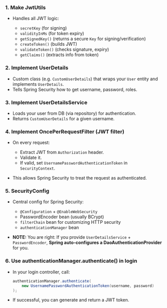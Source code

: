 ### **1. Make JwtUtils**

- Handles all JWT logic:

  - `secretKey` (for signing)
  - `validityInMs` (for token expiry)
  - `getSignedKey()` (returns a secure `Key` for signing/verification)
  - `createToken()` (builds JWT)
  - `validateToken()` (checks signature, expiry)
  - `getClaims()` (extracts info from token)

### **2. Implement UserDetails**

- Custom class (e.g. `CustomUserDetails`) that wraps your `User` entity and implements `UserDetails`.
- Tells Spring Security how to get username, password, roles.

### **3. Implement UserDetailsService**

- Loads your user from DB (via repository) for authentication.
- Returns `CustomUserDetails` for a given username.

### **4. Implement OncePerRequestFilter (JWT filter)**

- On every request:

  - Extract JWT from `Authorization` header.
  - Validate it.
  - If valid, set `UsernamePasswordAuthenticationToken` in `SecurityContext`.

- This allows Spring Security to treat the request as authenticated.

### **5. SecurityConfig**

- Central config for Spring Security:

  - `@Configuration` + `@EnableWebSecurity`
  - PasswordEncoder bean (usually BCrypt)
  - `filterChain` bean for customizing HTTP security
  - `authenticationManager` bean

- **NOTE:** You are right:
  If you provide `UserDetailsService` + `PasswordEncoder`, **Spring auto-configures a DaoAuthenticationProvider** for you.

### **6. Use authenticationManager.authenticate() in login**

- In your login controller, call:

  ```java
  authenticationManager.authenticate(
      new UsernamePasswordAuthenticationToken(username, password)
  );
  ```

- If successful, you can generate and return a JWT token.
